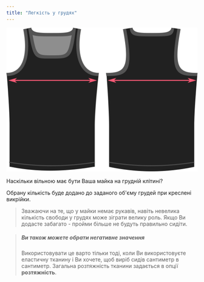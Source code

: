 ```yaml
---
title: "Легкість у грудях"
---
```


![Свобода облягання грудної клітини у майці Аарон](./chestease.svg)

Наскільки вільною має бути Ваша майка на грудній клітині?

Обрану кількість буде додано до заданого об'єму грудей при креслені викрійки.

> Зважаючи на те, що у майки немає рукавів, навіть невелика кількість свободи у грудях може зіграти велику роль. Якщо Ви додасте забагато - пройми більше не будуть правильно сидіти.

> ##### Ви також можете обрати негативне значення
> 
> Використовувати це варто тільки тоді, коли Ви використовуєте еластичну тканину і Ви хочете, щоб виріб сидів сантиметр в сантиметр. Загальна розтяжність тканини задається в опції **розтяжність**.




